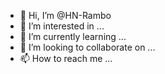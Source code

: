 - 👋 Hi, I’m @HN-Rambo
- 👀 I’m interested in ...
- 🌱 I’m currently learning ...
- 💞️ I’m looking to collaborate on ...
- 📫 How to reach me ...

<!---
HN-Rambo/HN-Rambo is a ✨ special ✨ repository because its `README.md` (this file) appears on your GitHub profile.
You can click the Preview link to take a look at your changes.
--->
